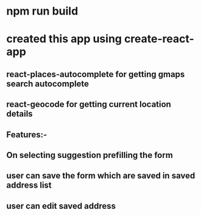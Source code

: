 # npm run build 

# created this app using create-react-app
  
  ## react-places-autocomplete for getting gmaps search autocomplete
  ## react-geocode for getting current location details

  ## Features:-
  ## On selecting suggestion prefilling the form
  ## user can save the form which are saved in saved address list
  ## user can edit saved address